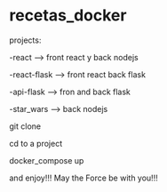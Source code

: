 # recetas_docker
projects:

  -react --> front react y back nodejs 
  
  -react-flask --> front react back flask
  
  -api-flask --> fron and back flask
  
  -star_wars --> back nodejs

git clone

cd to a project

docker_compose up

and enjoy!!! May the Force be with you!!!

